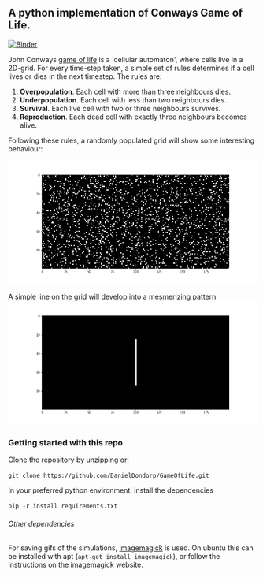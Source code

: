 ## A python implementation of Conways Game of Life.

[![Binder](https://mybinder.org/badge_logo.svg)](https://mybinder.org/v2/gh/DanielDondorp/GameOfLife.git/master)

John Conways [game of life](https://en.wikipedia.org/wiki/Conway%27s_Game_of_Life) is a 'cellular automaton', where cells live in a 2D-grid. For every time-step taken, a simple set of rules determines if a cell lives or dies in the next timestep. The rules are:

1. **Overpopulation**. Each cell with more than three neighbours dies.
2. **Underpopulation**. Each cell with less than two neighbours dies.
3. **Survival**. Each live cell with two or three neighbours survives.
3. **Reproduction**. Each dead cell with exactly three neighbours becomes alive.

Following these rules, a randomly populated grid will show some interesting behaviour:

![example](example.gif)

A simple line on the grid will develop into a mesmerizing pattern:
![example_line](example_line.gif)


### Getting started with this repo

Clone the repository by unzipping or:

`git clone https://github.com/DanielDondorp/GameOfLife.git`

In your preferred python environment, install the dependencies

`pip -r install requirements.txt`

###### Other dependencies
For saving gifs of the simulations, [imagemagick](https://imagemagick.org/) is used. On ubuntu this can be installed with apt (`apt-get install imagemagick`), or follow the instructions on the imagemagick website.
